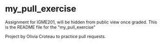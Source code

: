 # my_pull_exercise
Assignment for IGME201, will be hidden from public view once graded.
This is the README file for the "my_pull_exercise"

Project by Olivia Croteau to practice pull requests.
